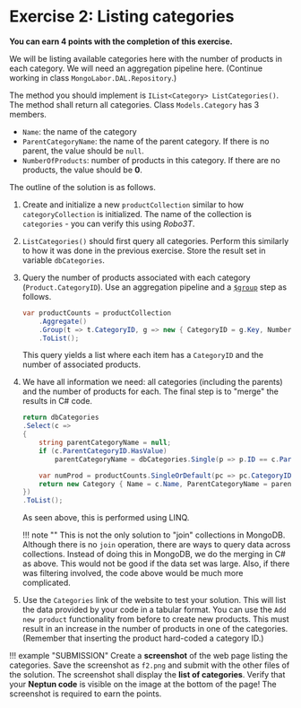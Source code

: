 ﻿# Exercise 2: Listing categories

**You can earn 4 points with the completion of this exercise.**

We will be listing available categories here with the number of products in each category. We will need an aggregation pipeline here. (Continue working in class `MongoLabor.DAL.Repository`.)

The method you should implement is `IList<Category> ListCategories()`. The method shall return all categories. Class `Models.Category` has 3 members.

- `Name`: the name of the category
- `ParentCategoryName`: the name of the parent category. If there is no parent, the value should be `null`.
- `NumberOfProducts`: number of products in this category. If there are no products, the value should be **0**.

The outline of the solution is as follows.

1. Create and initialize a new `productCollection` similar to how `categoryCollection` is initialized. The name of the collection is `categories` - you can verify this using _Robo3T_.

1. `ListCategories()` should first query all categories. Perform this similarly to how it was done in the previous exercise. Store the result set in variable `dbCategories`.

1. Query the number of products associated with each category (`Product.CategoryID`). Use an aggregation pipeline and a [`$group`](https://docs.mongodb.com/manual/reference/operator/aggregation/group/) step as follows.

    ```csharp
    var productCounts = productCollection
        .Aggregate()
        .Group(t => t.CategoryID, g => new { CategoryID = g.Key, NumberOfProducts = g.Count() })
        .ToList();
    ```

    This query yields a list where each item has a `CategoryID` and the number of associated products.

1. We have all information we need: all categories (including the parents) and the number of products for each. The final step is to "merge" the results in C# code.

    ```csharp
    return dbCategories
    .Select(c =>
    {
        string parentCategoryName = null;
        if (c.ParentCategoryID.HasValue)
            parentCategoryName = dbCategories.Single(p => p.ID == c.ParentCategoryID.Value).Name;

        var numProd = productCounts.SingleOrDefault(pc => pc.CategoryID == c.ID)?.NumberOfProducts ?? 0;
        return new Category { Name = c.Name, ParentCategoryName = parentCategoryName, NumberOfProducts = numProd };
    })
    .ToList();
    ```

    As seen above, this is performed using LINQ. 

    !!! note ""
        This is not the only solution to "join" collections in MongoDB. Although there is no `join` operation, there are ways to query data across collections. Instead of doing this in MongoDB, we do the merging in C# as above. This would not be good if the data set was large. Also, if there was filtering involved, the code above would be much more complicated.

1. Use the `Categories` link of the website to test your solution. This will list the data provided by your code in a tabular format. You can use the `Add new product` functionality from before to create new products. This must result in an increase in the number of products in one of the categories. (Remember that inserting the product hard-coded a category ID.)

!!! example "SUBMISSION"
    Create a **screenshot** of the web page listing the categories. Save the screenshot as `f2.png` and submit with the other files of the solution. The screenshot shall display the **list of categories**. Verify that your **Neptun code** is visible on the image at the bottom of the page! The screenshot is required to earn the points.

